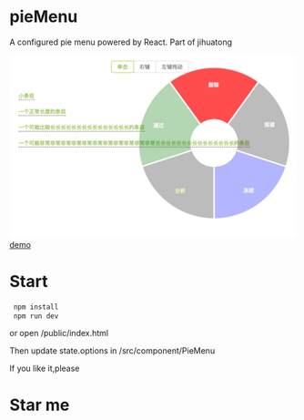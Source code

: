 # pieMenu
A configured pie menu powered by React. Part of jihuatong

![sketch](pieMenu2.0.jpg)
[demo](http://keepsolo.com/demo/pieMenu)
# Start
```shell
 npm install
 npm run dev
```
or open /public/index.html

Then update state.options in /src/component/PieMenu

If you like it,please
# Star me